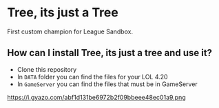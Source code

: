 # Tree, its just a Tree

First custom champion for League Sandbox.

## How can I install Tree, its just a tree and use it?

* Clone this repository
* In `DATA` folder you can find the files for your LOL 4.20 
* In `GameServer` you can find the files that must be in GameServer

https://i.gyazo.com/abf1d131be6972b2f09bbeee48ec01a9.png